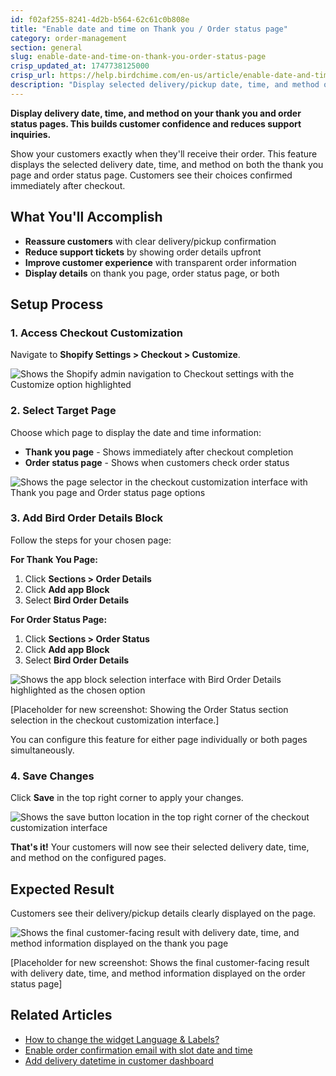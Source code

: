 ```yaml
---
id: f02af255-8241-4d2b-b564-62c61c0b808e
title: "Enable date and time on Thank you / Order status page"
category: order-management
section: general
slug: enable-date-and-time-on-thank-you-order-status-page
crisp_updated_at: 1747738125000
crisp_url: https://help.birdchime.com/en-us/article/enable-date-and-time-on-thank-you-order-status-page-1mvhech/
description: "Display selected delivery/pickup date, time, and method on your thank you and order status pages to reassure customers about their selections."
---
```


**Display delivery date, time, and method on your thank you and order status pages. This builds customer confidence and reduces support inquiries.**

Show your customers exactly when they'll receive their order. This feature displays the selected delivery date, time, and method on both the thank you page and order status page. Customers see their choices confirmed immediately after checkout.

## What You'll Accomplish

- **Reassure customers** with clear delivery/pickup confirmation
- **Reduce support tickets** by showing order details upfront
- **Improve customer experience** with transparent order information
- **Display details** on thank you page, order status page, or both

## Setup Process

### 1. Access Checkout Customization

Navigate to **Shopify Settings > Checkout > Customize**.

![Shows the Shopify admin navigation to Checkout settings with the Customize option highlighted](https://storage.crisp.chat/users/helpdesk/website/ca826b447482b000/screenshot-2024-06-19-at-15481_1h2oddy.png)

### 2. Select Target Page

Choose which page to display the date and time information:

- **Thank you page** - Shows immediately after checkout completion
- **Order status page** - Shows when customers check order status

![Shows the page selector in the checkout customization interface with Thank you page and Order status page options](https://storage.crisp.chat/users/helpdesk/website/ca826b447482b000/screenshot-2024-06-19-at-16532_12wjr9.png)

### 3. Add Bird Order Details Block

Follow the steps for your chosen page:

**For Thank You Page:**
1. Click **Sections > Order Details**
2. Click **Add app Block**
3. Select **Bird Order Details**

**For Order Status Page:**
1. Click **Sections > Order Status**
2. Click **Add app Block**  
3. Select **Bird Order Details**

![Shows the app block selection interface with Bird Order Details highlighted as the chosen option](https://storage.crisp.chat/users/helpdesk/website/ca826b447482b000/datetimethankyou_1f95ii7.png)

[Placeholder for new screenshot: Showing the Order Status section selection in the checkout customization interface.]

You can configure this feature for either page individually or both pages simultaneously.

### 4. Save Changes

Click **Save** in the top right corner to apply your changes.

![Shows the save button location in the top right corner of the checkout customization interface](https://storage.crisp.chat/users/helpdesk/website/ca826b447482b000/screenshot-2024-10-24-at-09070_17aquw1.png)

**That's it!** Your customers will now see their selected delivery date, time, and method on the configured pages.

## Expected Result

Customers see their delivery/pickup details clearly displayed on the page.

![Shows the final customer-facing result with delivery date, time, and method information displayed on the thank you page](https://storage.crisp.chat/users/helpdesk/website/ca826b447482b000/screenshot-2024-06-19-at-17385_km3nuy.png)

[Placeholder for new screenshot: Shows the final customer-facing result with delivery date, time, and method information displayed on the order status page]

## Related Articles

- [How to change the widget Language & Labels?](https://help.birdchime.com/en-us/article/how-to-change-the-widget-language-labels-11stcld/)
- [Enable order confirmation email with slot date and time](https://help.birdchime.com/en-us/article/enable-order-confirmation-email-with-slot-date-and-time-iju71t/)
- [Add delivery datetime in customer dashboard](https://help.birdchime.com/en-us/article/add-delivery-datetime-in-customer-dashboard-d7g9gd/)
